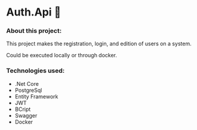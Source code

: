 # Auth.Api :closed_lock_with_key:

### About this project:
This project makes the registration, login, and edition of users on a system.

Could be executed locally or through docker.

### Technologies used:
- .Net Core
- PostgreSql
- Entity Framework
- JWT
- BCript
- Swagger
- Docker

